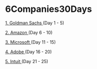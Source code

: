 # 6Companies30Days
<div class = "Goldman-sachs">
<p><a href = "https://docs.google.com/document/d/e/2PACX-1vRgrSl5zCl8P92F0qNuJyDF9v8aqfNd1UB9fQWTb-_aohzhPbZ0GOVbXvfnGHgzbWWdkf9gr7ZgM0lj/pub"> 1. Goldman Sachs </a> (Day 1 - 5)</p>
</div> 

<div class = "Amazon">
  <p><a href = "https://docs.google.com/document/d/1KH9GVaUCET-y5SL5sg6DAnon9XwRRW-sPiyJ2p7FRLs/edit"> 2. Amazon </a> (Day 6 - 10) </p>
</div>

<div class = "Microsoft">
  <p><a href = "https://docs.google.com/document/d/1sSyOTeZBVJExf0oytLVGk6Z34h1usFm4QRkr1Wb5ouk/edit"> 3. Microsoft </a> (Day 11 - 15) </p>
</div>

<div class = "Adobe">
  <p><a href = "https://docs.google.com/document/d/1cEAe63fC3YMJRwKmCoVOIXFUaFv5LqNXedxaGpaqd6U/edit"> 4. Adobe </a> (Day 16 - 20) </p>
</div>

<div class = "Intuit">
  <p><a href = "https://docs.google.com/document/d/18oi6OlvcL3wYn20Jb9crW7NO4cGkL6vUfTvplNDGkTw/edit"> 5. Intuit </a> (Day 21 - 25) </p>
</div>

